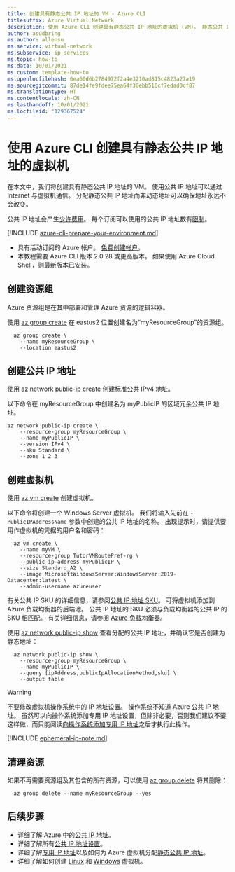 ```yaml
---
title: 创建具有静态公共 IP 地址的 VM - Azure CLI
titlesuffix: Azure Virtual Network
description: 使用 Azure CLI 创建具有静态公共 IP 地址的虚拟机 (VM)。 静态公共 IP 地址是永远不会更改的地址。
author: asudbring
ms.author: allensu
ms.service: virtual-network
ms.subservice: ip-services
ms.topic: how-to
ms.date: 10/01/2021
ms.custom: template-how-to
ms.openlocfilehash: 6ea60d6b2784972f2a4e3210ad815c4823a27a19
ms.sourcegitcommit: 87de14fe9fdee75ea64f30ebb516cf7edad0cf87
ms.translationtype: HT
ms.contentlocale: zh-CN
ms.lasthandoff: 10/01/2021
ms.locfileid: "129367524"
---
```

# <a name="create-a-virtual-machine-with-a-static-public-ip-address-using-the-azure-cli"></a>使用 Azure CLI 创建具有静态公共 IP 地址的虚拟机

在本文中，我们将创建具有静态公共 IP 地址的 VM。 使用公共 IP 地址可以通过 Internet 与虚拟机通信。 分配静态公共 IP 地址而非动态地址可以确保地址永远不会改变。 

公共 IP 地址会产生[少许费用](https://azure.microsoft.com/pricing/details/ip-addresses)。 每个订阅可以使用的公共 IP 地址数有[限制](../../azure-resource-manager/management/azure-subscription-service-limits.md?toc=%2fazure%2fvirtual-network%2ftoc.json#azure-resource-manager-virtual-networking-limits)。

[!INCLUDE [azure-cli-prepare-your-environment.md](../../../includes/azure-cli-prepare-your-environment.md)]

- 具有活动订阅的 Azure 帐户。 [免费创建帐户](https://azure.microsoft.com/free/?WT.mc_id=A261C142F)。
- 本教程需要 Azure CLI 版本 2.0.28 或更高版本。 如果使用 Azure Cloud Shell，则最新版本已安装。

## <a name="create-a-resource-group"></a>创建资源组

Azure 资源组是在其中部署和管理 Azure 资源的逻辑容器。

使用 [az group create](/cli/azure/group#az_group_create) 在 eastus2 位置创建名为“myResourceGroup”的资源组。

```azurecli-interactive
  az group create \
    --name myResourceGroup \
    --location eastus2
```

## <a name="create-a-public-ip-address"></a>创建公共 IP 地址

使用 [az network public-ip create](/cli/azure/network/public-ip#az_network_public_ip_create) 创建标准公共 IPv4 地址。

以下命令在 myResourceGroup 中创建名为 myPublicIP 的区域冗余公共 IP 地址。

```azurecli-interactive
az network public-ip create \
    --resource-group myResourceGroup \
    --name myPublicIP \
    --version IPv4 \
    --sku Standard \
    --zone 1 2 3
```
## <a name="create-a-virtual-machine"></a>创建虚拟机

使用 [az vm create](/cli/azure/vm#az_vm_create) 创建虚拟机。 

以下命令将创建一个 Windows Server 虚拟机。 我们将输入先前在 `-PublicIPAddressName` 参数中创建的公共 IP 地址的名称。 出现提示时，请提供要用作虚拟机的凭据的用户名和密码：

```azurecli-interactive
  az vm create \
    --name myVM \
    --resource-group TutorVMRoutePref-rg \
    --public-ip-address myPublicIP \
    --size Standard_A2 \
    --image MicrosoftWindowsServer:WindowsServer:2019-Datacenter:latest \
    --admin-username azureuser
```

有关公共 IP SKU 的详细信息，请参阅[公共 IP 地址 SKU](public-ip-addresses.md#sku)。 可将虚拟机添加到 Azure 负载均衡器的后端池。 公共 IP 地址的 SKU 必须与负载均衡器的公共 IP 的 SKU 相匹配。 有关详细信息，请参阅 [Azure 负载均衡器](../../load-balancer/skus.md)。

使用 [az network public-ip show](/cli/azure/network/public-ip#az_network_public_ip_show) 查看分配的公共 IP 地址，并确认它是否创建为静态地址：

```azurecli-interactive
  az network public-ip show \
    --resource-group myResourceGroup \
    --name myPublicIP \
    --query [ipAddress,publicIpAllocationMethod,sku] \
    --output table
```

> [!WARNING]
> 不要修改虚拟机操作系统中的 IP 地址设置。 操作系统不知道 Azure 公共 IP 地址。 虽然可以向操作系统添加专用 IP 地址设置，但除非必要，否则我们建议不要这样做，而只能阅读[向操作系统添加专用 IP 地址](virtual-network-network-interface-addresses.md#private)之后才执行此操作。

[!INCLUDE [ephemeral-ip-note.md](../../../includes/ephemeral-ip-note.md)]

## <a name="clean-up-resources"></a>清理资源

如果不再需要资源组及其包含的所有资源，可以使用 [az group delete](/cli/azure/group#az_group_delete) 将其删除：

```azurecli-interactive
  az group delete --name myResourceGroup --yes
```

## <a name="next-steps"></a>后续步骤

- 详细了解 Azure 中的[公共 IP 地址](public-ip-addresses.md#public-ip-addresses)。
- 详细了解所有[公共 IP 地址设置](virtual-network-public-ip-address.md#create-a-public-ip-address)。
- 详细了解[专用 IP 地址](private-ip-addresses.md)以及如何为 Azure 虚拟机分配[静态公共 IP 地址](virtual-network-network-interface-addresses.md#add-ip-addresses)。
- 详细了解如何创建 [Linux](../../virtual-machines/windows/tutorial-manage-vm.md?toc=%2fazure%2fvirtual-network%2ftoc.json) 和 [Windows](../../virtual-machines/windows/tutorial-manage-vm.md?toc=%2fazure%2fvirtual-network%2ftoc.json) 虚拟机。